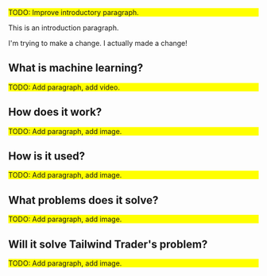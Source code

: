 <div style="background:yellow;">TODO: Improve introductory paragraph.</div>

This is an introduction paragraph.

I'm trying to make a change.
I actually made a change!

## What is machine learning?

<div style="background:yellow;">TODO: Add paragraph, add video.</div>

## How does it work?

<div style="background:yellow;">TODO: Add paragraph, add image.</div>

## How is it used?

<div style="background:yellow;">TODO: Add paragraph, add image.</div>

## What problems does it solve?

<div style="background:yellow;">TODO: Add paragraph, add image.</div>

## Will it solve Tailwind Trader's problem?

<div style="background:yellow;">TODO: Add paragraph, add image.</div>
